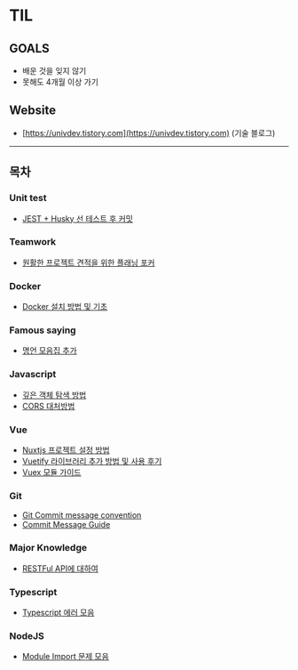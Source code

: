 # TIL
## GOALS
- 배운 것을 잊지 않기
- 못해도 4개월 이상 가기
## Website
- [https://univdev.tistory.com](https://univdev.tistory.com) (기술 블로그)
---
## 목차
### Unit test
- [JEST + Husky 선 테스트 후 커밋](./unit_test/커밋_테스트)
### Teamwork
- [원활한 프로젝트 견적을 위한 플래닝 포커](./teamwork/프로젝트_견적을_위한_플래닝_포커)
### Docker
- [Docker 설치 방법 및 기초](./docker/도커_설치가이드.md)
### Famous saying
- [명언 모음집 추가](./famous_saying)
### Javascript
- [깊은 객체 탐색 방법](./javascript/깊은_객체_탐사_방법)
- [CORS 대처방법](./javascript/CORS_대처방법.md)
### Vue
- [Nuxtjs 프로젝트 설정 방법](./vue/nuxtjs_설치_가이드.md)
- [Vuetify 라이브러리 추가 방법 및 사용 후기](./vue/vuetify_설치_가이드.md)
- [Vuex 모듈 가이드](./vue/vuex_모듈_가이드.md)
### Git
- [Git Commit message convention](./git/커밋_메시지_가이드.md)
- [Commit Message Guide](./git/커밋_메시지_가이드.md)
### Major Knowledge
- [RESTFul API에 대하여](./major_knowledge/restful_api_에_대하여.md)
### Typescript
- [Typescript 에러 모음](./typescript/typescript_에러.md)
### NodeJS
- [Module Import 문제 모음](./nodejs/module_import_문제.md)
